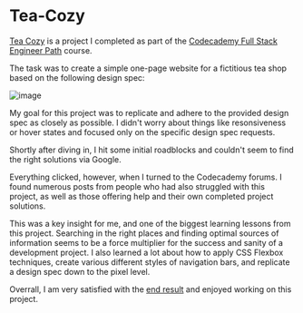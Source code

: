 # Tea-Cozy

<a href="https://user5142.github.io/Tea-Cozy/">Tea Cozy</a> is a project I completed as part of the <a href="https://join.codecademy.com/learn/paths/full-stack-engineer-career-path/">Codecademy Full Stack Engineer Path</a> course.

The task was to create a simple one-page website for a fictitious tea shop based on the following design spec:

![image](https://user-images.githubusercontent.com/122168069/213885325-bdddacef-51fd-44cc-bbb8-39e4a8bab761.png)

My goal for this project was to replicate and adhere to the provided design spec as closely as possible. I didn't worry about things like resonsiveness or hover states and focused only on the specific design spec requests. 

Shortly after diving in, I hit some initial roadblocks and couldn't seem to find the right solutions via Google. 

Everything clicked, however, when I turned to the Codecademy forums. I found numerous posts from people who had also struggled with this project, as well as those offering help and their own completed project solutions.

This was a key insight for me, and one of the biggest learning lessons from this project. Searching in the right places and finding optimal sources of information seems to be a force multiplier for the success and sanity of a development project. I also learned a lot about how to apply CSS Flexbox techniques, create various different styles of navigation bars, and replicate a design spec down to the pixel level.

Overrall, I am very satisfied with the <a href="https://user5142.github.io/Tea-Cozy/">end result</a> and enjoyed working on this project. 
